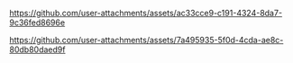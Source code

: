 
https://github.com/user-attachments/assets/ac33cce9-c191-4324-8da7-9c36fed8696e


https://github.com/user-attachments/assets/7a495935-5f0d-4cda-ae8c-80db80daed9f

